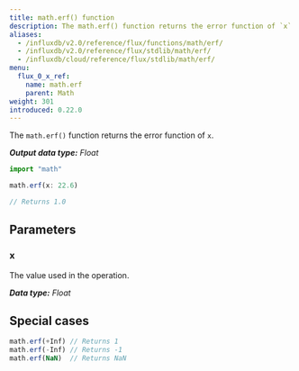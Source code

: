 ```yaml
---
title: math.erf() function
description: The math.erf() function returns the error function of `x`.
aliases:
  - /influxdb/v2.0/reference/flux/functions/math/erf/
  - /influxdb/v2.0/reference/flux/stdlib/math/erf/
  - /influxdb/cloud/reference/flux/stdlib/math/erf/
menu:
  flux_0_x_ref:
    name: math.erf
    parent: Math
weight: 301
introduced: 0.22.0
---
```


The `math.erf()` function returns the error function of `x`.

_**Output data type:** Float_

```js
import "math"

math.erf(x: 22.6)

// Returns 1.0
```

## Parameters

### x
The value used in the operation.

_**Data type:** Float_

## Special cases
```js
math.erf(+Inf) // Returns 1
math.erf(-Inf) // Returns -1
math.erf(NaN)  // Returns NaN
```
